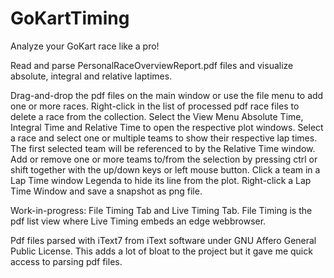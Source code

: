 # GoKartTiming

Analyze your GoKart race like a pro!

Read and parse PersonalRaceOverviewReport.pdf files and visualize absolute, integral and relative laptimes.

Drag-and-drop the pdf files on the main window or use the file menu to add one or more races.
Right-click  in the list of processed pdf race files to delete a race from the collection.
Select the View Menu Absolute Time, Integral Time and Relative Time to open the respective plot windows.
Select a race and select one or multiple teams to show their respective lap times.
The first selected team will be referenced to by the Relative Time window.
Add or remove one or more teams to/from the selection by pressing ctrl or shift together with the up/down keys or left mouse button.
Click a team in a Lap Time window Legenda to hide its line from the plot.
Right-click a Lap Time Window and save a snapshot as png file.

Work-in-progress: File Timing Tab and Live Timing Tab.
File Timing is the pdf list view where Live Timing embeds an edge webbrowser.

Pdf files parsed with iText7 from iText software under GNU Affero General Public License.
This adds a lot of bloat to the project but it gave me quick access to parsing pdf files.
